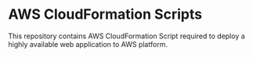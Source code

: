 # AWS CloudFormation Scripts
This repository contains AWS CloudFormation Script required to deploy a highly available web application to AWS platform.


